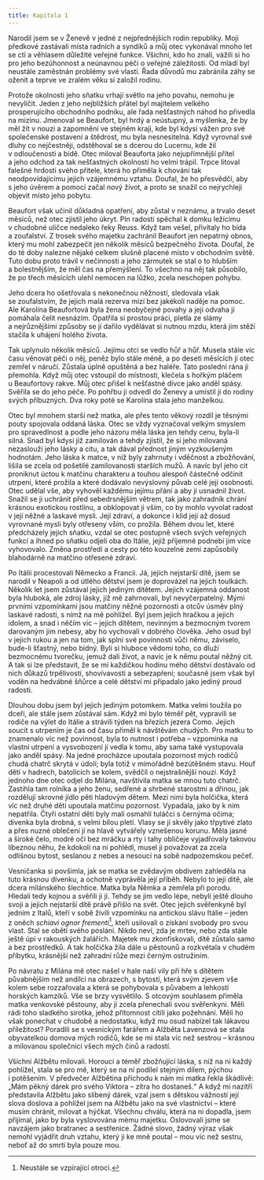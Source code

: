 ```yaml
---
title: Kapitola 1
---
```


Narodil jsem se v Ženevě v jedné z nejpřednějších rodin republiky. Moji předkové zastávali místa radních a syndiků a můj otec vykonával mnoho let se ctí a věhlasem důležité veřejné funkce. Všichni, kdo ho znali, vážili si ho pro jeho bezúhonnost a neúnavnou péči o veřejné záležitosti. Od mládí byl neustále zaměstnán problémy své vlasti. Řada důvodů mu zabránila záhy se oženit a teprve ve zralém věku si založil rodinu.

Protože okolnosti jeho sňatku vrhají světlo na jeho povahu, nemohu je nevylíčit. Jeden z jeho nejbližších přátel byl majitelem velkého prosperujícího obchodního podniku, ale řada nešťastných náhod ho přivedla na mizinu. Jmenoval se Beaufort, byl hrdý a ne­ústupný, a myšlenka, že by měl žít v nouzi a zapomnění ve stejném kraji, kde byl kdysi vážen pro své společenské postavení a štědrost, mu byla nesnesitelná. Když vyrovnal své dluhy co nejčestněji, odstěhoval se s dcerou do Lucernu, kde žil v odloučenosti a bídě. Otec miloval Beauforta jako nejupřímnější přítel a jeho odchod za tak nešťastných okolností ho velmi trápil. Trpce litoval falešné hrdosti svého přítele, která ho přiměla k chování tak neodpovídajícímu jejich vzájemnému vztahu. Doufal, že ho přesvědčí, aby s jeho úvěrem a pomocí začal nový život, a proto se snažil co nejrychleji objevit místo jeho pobytu.

Beaufort však učinil důkladná opatření, aby zůstal v neznámu, a trvalo deset měsíců, než otec zjistil jeho úkryt. Pln radosti spěchal k domku ležícímu v chudobné uličce nedaleko řeky Reuss. Když tam vešel, přivítaly ho bída a zoufalství. Z trosek svého majetku zachránil Beaufort jen nepatrný obnos, který mu mohl zabezpečit jen několik měsíců bezpečného života. Doufal, že do té doby nalezne nějaké celkem slušně placené místo v obchodním světě. Tuto dobu proto trávil v nečinnosti a jeho zármutek se stal o to hlubším a bolestnějším, že měl čas na přemýšlení. To všechno na něj tak působilo, že po třech měsících ulehl nemocen na lůžko, zcela neschopen pohybu.

Jeho dcera ho ošetřovala s nekonečnou něžností, sledovala však se zoufalstvím, že jejich malá rezerva mizí bez jakékoli naděje na pomoc. Ale Karolína Beaufortová byla žena neobyčejné povahy a její odvaha jí pomáhala čelit nesnázím. Opatřila si prostou práci, pletla ze slámy a nejrůznějšími způsoby se jí dařilo vydělávat si nutnou mzdu, která jim stěží stačila k uhájení holého života.

Tak uplynulo několik měsíců. Jejímu otci se vedlo hůř a hůř. Musela stále víc času věnovat péči o něj, peněz bylo stále méně, a po deseti měsících jí otec zemřel v náručí. Zůstala úplně opuštěná a bez haléře. Tato poslední rána ji přemohla. Když můj otec vstoupil do místnosti, klečela s hořkým pláčem u Beaufortovy rakve. Můj otec přišel k nešťastné dívce jako anděl spásy. Svěřila se do jeho péče. Po pohřbu ji odvedl do Ženevy a umístil ji do rodiny svých příbuzných. Dva roky poté se Karolína stala jeho manželkou.

Otec byl mnohem starší než matka, ale přes tento věkový rozdíl je těsnými pouty spojovala oddaná láska. Otec se vždy vyznačoval velkým smyslem pro spravedlnost a podle jeho názoru měla láska jen tehdy cenu, byla-li silná. Snad byl kdysi již zamilován a tehdy zjistil, že si jeho milovaná nezaslouží jeho lásky a citu, a tak dával přednost jiným vyzkoušeným hodnotám. Jeho láska k matce, v níž byly zahrnuty i vděčnost a zbožňování, lišila se zcela od pošetilé zamilovanosti starších mužů. A navíc byl jeho cit proniknut úctou k matčinu charakteru a touhou alespoň částečně odčinit utrpení, které prožila a které dodávalo nevýslovný půvab celé její osobnosti. Otec udělal vše, aby vyhověl každému jejímu přání a aby jí usnadnil život. Snažil se ji uchránit před sebedrsnějším větrem, tak jako zahradník chrání krásnou exotickou rostlinu, a obklopovat ji vším, co by mohlo vyvolat radost v její něžné a laskavé mysli. Její zdraví, a dokonce i klid její až dosud vyrovnané mysli byly otřeseny vším, co prožila. Během dvou let, které předcházely jejich sňatku, vzdal se otec postupně všech svých veřejných funkcí a ihned po sňatku odjeli oba do Itálie, jejíž příjemné podnebí jim více vyhovovalo. Změna prostředí a cesty po této kouzelné zemi zapůsobily blahodárně na matčino otřesené zdraví.

Po Itálii procestovali Německo a Francii. Já, jejich nejstarší dítě, jsem se narodil v Neapoli a od útlého dětství jsem je doprovázel na jejich toulkách. Několik let jsem zůstával jejich jediným dítětem. Jejich vzájemná oddanost byla hluboká, ale zdroj lásky, jíž mě zahrnovali, byl nevyčerpatelný. Mými prvními vzpomínkami jsou matčiny něžné pozornosti a otcův úsměv plný laskavé radosti, s nímž na mě pohlížel. Byl jsem jejich hračkou a jejich idolem, a snad i něčím víc – jejich dítětem, nevinným a bezmocným tvorem darovaným jim nebesy, aby ho vychovali v dobrého člověka. Jeho osud byl v jejich rukou a jen na tom, jak splní své povinnosti vůči němu, záviselo, bude-li šťastný, nebo bídný. Byli si hluboce vědomi toho, co dluží bezmocnému tvorečku, jemuž dali život, a navíc je k němu poutal něžný cit. A tak si lze představit, že se mi každičkou hodinu mého dětství dostávalo od nich důkazů trpělivosti, shovívavosti a sebezapření; současně jsem však byl voděn na hedvábné šňůrce a celé dětství mi připadalo jako jediný proud radosti.

Dlouhou dobu jsem byl jejich jediným potomkem. Matka velmi toužila po dceři, ale stále jsem zůstával sám. Když mi bylo téměř pět, vypravili se rodiče na výlet do Itálie a strávili týden na březích jezera Como. Jejich soucit s utrpením je čas od času přiměl k návštěvám chudých. Pro matku to znamenalo víc než povinnost, byla to nutnost i potřeba – vzpomínka na vlastní utrpení a vysvobození ji vedla k tomu, aby sama také vystupovala jako anděl spásy. Na jedné procházce upoutala pozornost mých rodičů chudá chatrč skrytá v údolí; byla totiž v mimořádně bezútěšném stavu. Houf dětí v hadrech, batolících se kolem, svědčil o nejstrašnější nouzi. Když jednoho dne otec odjel do Milána, navštívila matka se mnou tuto chatrč. Zastihla tam rolníka a jeho ženu, sedřené a shrbené starostmi a dřinou, jak rozdělují skrovné jídlo pěti hladovým dětem. Mezi nimi byla holčička, která víc než druhé děti upoutala matčinu pozornost. Vypadala, jako by k nim nepatřila. Čtyři ostatní děti byly malí osmahlí tuláčci s černýma očima; dívenka byla drobná, s velmi bílou pletí. Vlasy se jí skvěly jako třpytivé zlato a přes nuzné oblečení jí na hlavě vytvářely vznešenou korunu. Měla jasné a široké čelo, modré oči bez mráčku a rty i tahy obličeje vyjadřovaly takovou líbeznou něhu, že kdokoli na ni pohlédl, musel ji považovat za zcela odlišnou bytost, seslanou z nebes a nesoucí na sobě nadpozemskou pečeť.

Vesničanka si povšimla, jak se matka se zvědavým obdivem zahleděla na tuto krásnou dívenku, a ochotně vyprávěla její příběh. Nebylo to její dítě, ale dcera milánského šlechtice. Matka byla Němka a zemřela při porodu. Hledali tedy kojnou a svěřili ji jí. Tehdy se jim vedlo lépe, nebyli ještě dlouho svoji a jejich nejstarší dítě právě přišlo na svět. Otec jejich svěřenkyně byl jedním z Italů, kteří v sobě živili vzpomínku na antickou slávu Itálie – jeden z oněch _schiavi ognor frementi_[^1], kteří usilovali o získání svobody pro svou vlast. Stal se obětí svého poslání. Nikdo neví, zda je mrtev, nebo zda stále ještě úpí v rakouských žalářích. Majetek mu zkonfiskovali, dítě zůstalo samo a bez prostředků. A tak holčička žila dále u pěstounů a rozkvétala v chudém příbytku, krásnější než zahradní růže mezi černým ostružiním.

Po návratu z Milána mě otec našel v hale naší vily při hře s dítětem půvabnějším než andílci na obrazech, s bytostí, která svým zjevem vše kolem sebe rozzařovala a která se pohybovala s půvabem a lehkostí horských kamzíků. Vše se brzy vysvětlilo. S otcovým souhlasem přiměla matka venkovské pěstouny, aby jí zcela přenechali svou svěřenkyni. Měli rádi toho sladkého sirotka, jehož přítomnost cítili jako požehnání. Měli ho však ponechat v chudobě a nedostatku, když mu osud nabízel tak lákavou příležitost? Poradili se s vesnickým farářem a Alžběta Lavenzová se stala obyvatelkou domova mých rodičů, kde se mi stala víc než sestrou – krásnou a milovanou společnicí všech mých činů a radostí.

Všichni Alžbětu milovali. Horoucí a téměř zbožňující láska, s níž na ni každý pohlížel, stala se pro mě, který se na ní podílel stejným dílem, pýchou i potěšením. V předvečer Alžbětina příchodu k nám mi matka řekla škádlivě: „Mám pěkný dárek pro svého Viktora – zít­ra ho dostaneš.“ A když mi nazítří představila Alžbětu jako slíbený dárek, vzal jsem s dětskou vážností její slova doslova a pohlížel jsem na Alžbětu jako na své vlastnictví – které musím chránit, milovat a hýčkat. Všechnu chválu, která na ni dopadla, jsem přijímal, jako by byla vyslovována mému majetku. Oslovovali jsme se navzájem jako bratranec a sestřenice. Žádné slovo, žádný výraz však nemohl vyjádřit druh vztahu, který ji ke mně poutal – mou víc než sestru, neboť až do smrti byla pouze mou.

  

[^1]: Neustále se vzpírající otroci.

